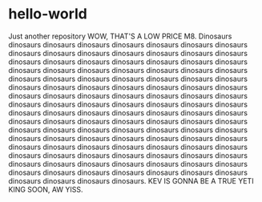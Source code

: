 # hello-world
Just another repository
WOW, THAT'S A LOW PRICE M8.
Dinosaurs dinosaurs dinosaurs dinosaurs dinosaurs dinosaurs dinosaurs dinosaurs dinosaurs dinosaurs dinosaurs dinosaurs dinosaurs dinosaurs dinosaurs dinosaurs dinosaurs dinosaurs dinosaurs dinosaurs dinosaurs dinosaurs dinosaurs dinosaurs dinosaurs dinosaurs dinosaurs dinosaurs dinosaurs dinosaurs dinosaurs dinosaurs dinosaurs dinosaurs dinosaurs dinosaurs dinosaurs dinosaurs dinosaurs dinosaurs dinosaurs dinosaurs dinosaurs dinosaurs dinosaurs dinosaurs dinosaurs dinosaurs dinosaurs dinosaurs dinosaurs dinosaurs dinosaurs dinosaurs dinosaurs dinosaurs dinosaurs dinosaurs dinosaurs dinosaurs dinosaurs dinosaurs dinosaurs dinosaurs dinosaurs dinosaurs dinosaurs dinosaurs dinosaurs dinosaurs dinosaurs dinosaurs dinosaurs dinosaurs dinosaurs dinosaurs dinosaurs dinosaurs dinosaurs dinosaurs dinosaurs dinosaurs dinosaurs dinosaurs dinosaurs dinosaurs dinosaurs dinosaurs dinosaurs dinosaurs dinosaurs dinosaurs dinosaurs dinosaurs dinosaurs dinosaurs dinosaurs dinosaurs dinosaurs dinosaurs dinosaurs dinosaurs dinosaurs dinosaurs dinosaurs dinosaurs dinosaurs dinosaurs dinosaurs dinosaurs dinosaurs dinosaurs dinosaurs dinosaurs dinosaurs dinosaurs dinosaurs.
KEV IS GONNA BE A TRUE YETI KING SOON, AW YISS.

